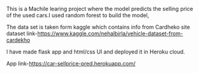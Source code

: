 This is a Machile learing project where the model predicts the selling price of the used cars.I used random forest to build the model,

The data set is taken form kaggle which contains info from Cardheko site
dataset link-https://www.kaggle.com/nehalbirla/vehicle-dataset-from-cardekho

I have made flask app and html/css UI and deployed it in Heroku cloud.

App link-https://car-sellprice-pred.herokuapp.com/
